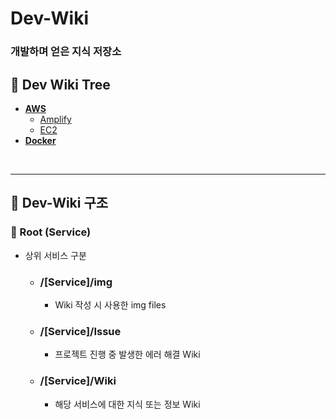 # Dev-Wiki
### 개발하며 얻은 지식 저장소


## :deciduous_tree: Dev Wiki Tree
- **[AWS](https://github.com/ksylviaa/Dev-Wiki/AWS)**
    - [Amplify](https://github.com/ksylviaa/Dev-Wiki/AWS/Amplify)
    - [EC2](https://github.com/ksylviaa/Dev-Wiki/AWS/EC2)
- **[Docker](https://github.com/ksylviaa/Dev-Wiki/Docker)**
  
<br/>

---

## :pushpin: Dev-Wiki 구조

### :open_file_folder: Root (Service)
- 상위 서비스 구분
    - ### /[Service]/img
        - Wiki 작성 시 사용한 img files
    - ### /[Service]/Issue
        - 프로젝트 진행 중 발생한 에러 해결 Wiki
    - ### /[Service]/Wiki
        - 해당 서비스에 대한 지식 또는 정보 Wiki

<br/>
